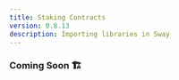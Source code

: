 ```yaml
---
title: Staking Contracts
version: 0.8.13
description: Importing libraries in Sway
---
```


### Coming Soon 🏗️